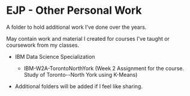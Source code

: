 # EJP - Other Personal Work

A folder to hold additional work I've done over the years.

May contain work and material I created for courses I've taught or coursework from my classes.

- IBM Data Science Specialization
  - IBM-W2A-TorontoNorthYork (Week 2 Assignment for the course. Study of Toronto--North York using K-Means)
  
- Additional folders will be added if I feel like sharing.
